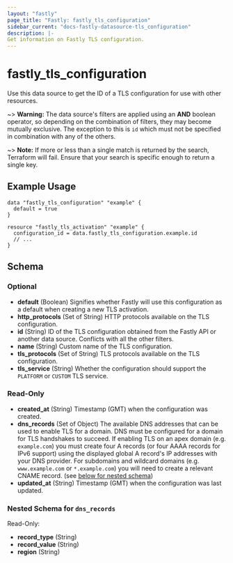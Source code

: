 ```yaml
---
layout: "fastly"
page_title: "Fastly: fastly_tls_configuration"
sidebar_current: "docs-fastly-datasource-tls_configuration"
description: |-
Get information on Fastly TLS configuration.
---
```


# fastly_tls_configuration

Use this data source to get the ID of a TLS configuration for use with other resources.

~> **Warning:** The data source's filters are applied using an **AND** boolean operator, so depending on the combination
of filters, they may become mutually exclusive. The exception to this is `id` which must not be specified in combination
with any of the others.

~> **Note:** If more or less than a single match is returned by the search, Terraform will fail. Ensure that your search is specific enough to return a single key.

## Example Usage

```hcl
data "fastly_tls_configuration" "example" {
  default = true
}

resource "fastly_tls_activation" "example" {
  configuration_id = data.fastly_tls_configuration.example.id
  // ...
}
```
<!-- schema generated by tfplugindocs -->
## Schema

### Optional

- **default** (Boolean) Signifies whether Fastly will use this configuration as a default when creating a new TLS activation.
- **http_protocols** (Set of String) HTTP protocols available on the TLS configuration.
- **id** (String) ID of the TLS configuration obtained from the Fastly API or another data source. Conflicts with all the other filters.
- **name** (String) Custom name of the TLS configuration.
- **tls_protocols** (Set of String) TLS protocols available on the TLS configuration.
- **tls_service** (String) Whether the configuration should support the `PLATFORM` or `CUSTOM` TLS service.

### Read-Only

- **created_at** (String) Timestamp (GMT) when the configuration was created.
- **dns_records** (Set of Object) The available DNS addresses that can be used to enable TLS for a domain. DNS must be configured for a domain for TLS handshakes to succeed. If enabling TLS on an apex domain (e.g. `example.com`) you must create four A records (or four AAAA records for IPv6 support) using the displayed global A record's IP addresses with your DNS provider. For subdomains and wildcard domains (e.g. `www.example.com` or `*.example.com`) you will need to create a relevant CNAME record. (see [below for nested schema](#nestedatt--dns_records))
- **updated_at** (String) Timestamp (GMT) when the configuration was last updated.

<a id="nestedatt--dns_records"></a>
### Nested Schema for `dns_records`

Read-Only:

- **record_type** (String)
- **record_value** (String)
- **region** (String)
